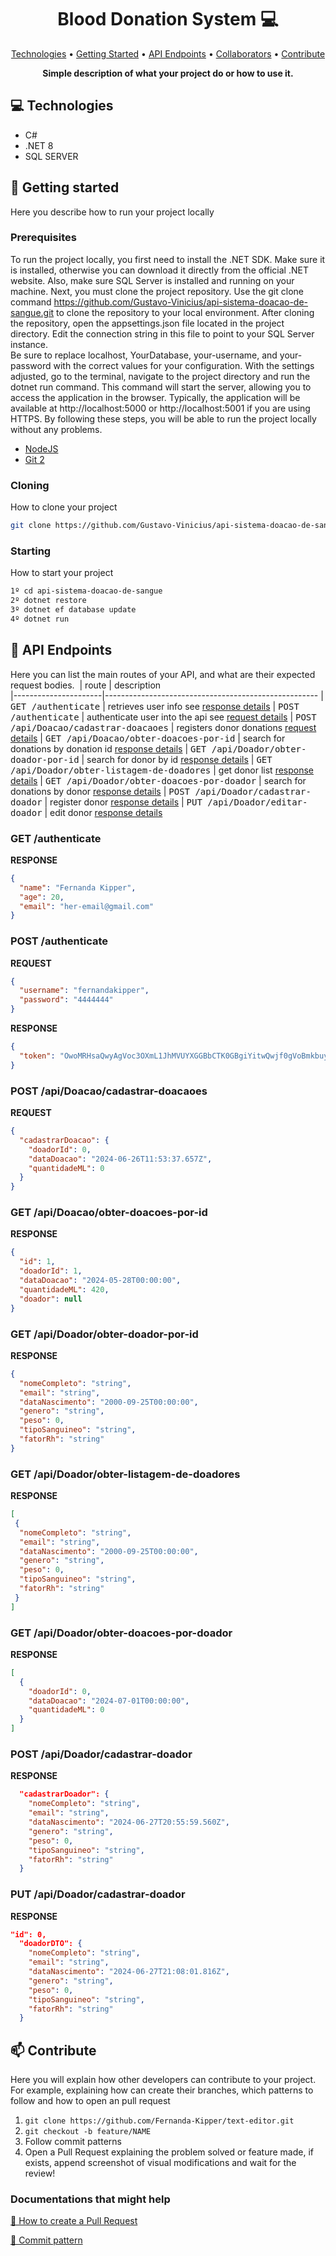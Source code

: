 <h1 align="center" style="font-weight: bold;">Blood Donation System 💻</h1>

<p align="center">
 <a href="#tech">Technologies</a> • 
 <a href="#started">Getting Started</a> • 
  <a href="#routes">API Endpoints</a> •
 <a href="#colab">Collaborators</a> •
 <a href="#contribute">Contribute</a>
</p>

<p align="center">
    <b>Simple description of what your project do or how to use it.</b>
</p>

<h2 id="technologies">💻 Technologies</h2>

- C#
- .NET 8
- SQL SERVER

<h2 id="started">🚀 Getting started</h2>

Here you describe how to run your project locally

<h3>Prerequisites</h3>

  To run the project locally, you first need to install the .NET SDK. Make sure it is installed, otherwise you can download it directly from the official .NET website. Also, make sure SQL Server is installed and running on your machine.
Next, you must clone the project repository. Use the git clone command https://github.com/Gustavo-Vinicius/api-sistema-doacao-de-sangue.git to clone the repository to your local environment.
After cloning the repository, open the appsettings.json file located in the project directory. Edit the connection string in this file to point to your SQL Server instance.	
Be sure to replace localhost, YourDatabase, your-username, and your-password with the correct values ​​for your configuration.
With the settings adjusted, go to the terminal, navigate to the project directory and run the dotnet run command. This command will start the server, allowing you to access the application in the browser. Typically, the application will be available at http://localhost:5000 or http://localhost:5001 if you are using HTTPS.
By following these steps, you will be able to run the project locally without any problems.

- [NodeJS](https://github.com/)
- [Git 2](https://github.com)

<h3>Cloning</h3>

How to clone your project

```bash
git clone https://github.com/Gustavo-Vinicius/api-sistema-doacao-de-sangue.git
```

<h3>Starting</h3>

How to start your project

```bash
1º cd api-sistema-doacao-de-sangue
2º dotnet restore
3º dotnet ef database update
4º dotnet run
```

<h2 id="routes">📍 API Endpoints</h2>

Here you can list the main routes of your API, and what are their expected request bodies.
​
| route               | description                                          
|----------------------|-----------------------------------------------------
| <kbd>GET /authenticate</kbd>     | retrieves user info see [response details](#get-auth-detail)
| <kbd>POST /authenticate</kbd>     | authenticate user into the api see [request details](#post-auth-detail)
| <kbd>POST /api/Doacao/cadastrar-doacaoes</kbd>     | registers donor donations [request details](#post-register-donations)
| <kbd>GET /api/Doacao/obter-doacoes-por-id</kbd>     | search for donations by donation id [response details](#get-donation-by-id)
| <kbd>GET /api/Doador/obter-doador-por-id</kbd>     | search for donor by id [response details](#get-donor-by-id)
| <kbd>GET /api/Doador/obter-listagem-de-doadores</kbd>     | get donor list [response details](#get-donor)
| <kbd>GET /api/Doador/obter-doacoes-por-doador</kbd>     | search for donations by donor [response details](#get-search-donations-by-donor)
| <kbd>POST /api/Doador/cadastrar-doador</kbd>     | register donor [response details](#post-register-donor)
| <kbd>PUT /api/Doador/editar-doador</kbd>     | edit donor [response details](#put-edit-donor)
<h3 id="get-auth-detail">GET /authenticate</h3>

**RESPONSE**
```json
{
  "name": "Fernanda Kipper",
  "age": 20,
  "email": "her-email@gmail.com"
}
```

<h3 id="post-auth-detail">POST /authenticate</h3>

**REQUEST**
```json
{
  "username": "fernandakipper",
  "password": "4444444"
}
```

**RESPONSE**
```json
{
  "token": "OwoMRHsaQwyAgVoc3OXmL1JhMVUYXGGBbCTK0GBgiYitwQwjf0gVoBmkbuyy0pSi"
}
```
<h3 id="post-register-donations">POST /api/Doacao/cadastrar-doacaoes</h3>

**REQUEST**
```json
{
  "cadastrarDoacao": {
    "doadorId": 0,
    "dataDoacao": "2024-06-26T11:53:37.657Z",
    "quantidadeML": 0
  }
}
```

<h3 id="get-auth-detail">GET /api/Doacao/obter-doacoes-por-id</h3>

**RESPONSE**
```json
{
  "id": 1,
  "doadorId": 1,
  "dataDoacao": "2024-05-28T00:00:00",
  "quantidadeML": 420,
  "doador": null
}
```

<h3 id="get-donor-by-id">GET /api/Doador/obter-doador-por-id</h3>

**RESPONSE**
```json
{
  "nomeCompleto": "string",
  "email": "string",
  "dataNascimento": "2000-09-25T00:00:00",
  "genero": "string",
  "peso": 0,
  "tipoSanguineo": "string",
  "fatorRh": "string"
}
```

<h3 id="get-donor">GET /api/Doador/obter-listagem-de-doadores</h3>

**RESPONSE**
```json
[
 {
  "nomeCompleto": "string",
  "email": "string",
  "dataNascimento": "2000-09-25T00:00:00",
  "genero": "string",
  "peso": 0,
  "tipoSanguineo": "string",
  "fatorRh": "string"
 }
]
```

<h3 id="get-search-donations-by-donor">GET /api/Doador/obter-doacoes-por-doador</h3>

**RESPONSE**
```json
[
  {
    "doadorId": 0,
    "dataDoacao": "2024-07-01T00:00:00",
    "quantidadeML": 0
  }
]
```
<h3 id="post-register-donor">POST /api/Doador/cadastrar-doador</h3>

**RESPONSE**
```json
  "cadastrarDoador": {
    "nomeCompleto": "string",
    "email": "string",
    "dataNascimento": "2024-06-27T20:55:59.560Z",
    "genero": "string",
    "peso": 0,
    "tipoSanguineo": "string",
    "fatorRh": "string"
  }
```
<h3 id="put-edit-donor">PUT /api/Doador/cadastrar-doador</h3>

**RESPONSE**
```json
"id": 0,
  "doadorDTO": {
    "nomeCompleto": "string",
    "email": "string",
    "dataNascimento": "2024-06-27T21:08:01.816Z",
    "genero": "string",
    "peso": 0,
    "tipoSanguineo": "string",
    "fatorRh": "string"
  }
```

<h2 id="contribute">📫 Contribute</h2>

Here you will explain how other developers can contribute to your project. For example, explaining how can create their branches, which patterns to follow and how to open an pull request

1. `git clone https://github.com/Fernanda-Kipper/text-editor.git`
2. `git checkout -b feature/NAME`
3. Follow commit patterns
4. Open a Pull Request explaining the problem solved or feature made, if exists, append screenshot of visual modifications and wait for the review!

<h3>Documentations that might help</h3>

[📝 How to create a Pull Request](https://www.atlassian.com/br/git/tutorials/making-a-pull-request)

[💾 Commit pattern](https://gist.github.com/joshbuchea/6f47e86d2510bce28f8e7f42ae84c716)
